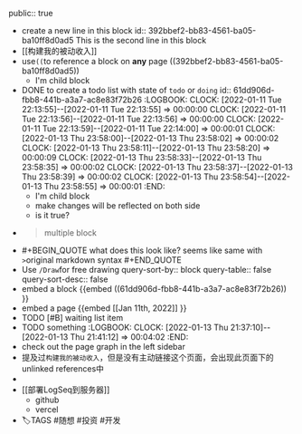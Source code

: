 public:: true

- create a new line in this block
  id:: 392bbef2-bb83-4561-ba05-ba10ff8d0ad5
  This is the second line in this block
- [[构建我的被动收入]]
- use`((`to reference a block on **any** page
  ((392bbef2-bb83-4561-ba05-ba10ff8d0ad5))
	- I'm child block
- DONE to create a todo list with state of `todo` or `doing`
  id:: 61dd906d-fbb8-441b-a3a7-ac8e83f72b26
  :LOGBOOK:
  CLOCK: [2022-01-11 Tue 22:13:55]--[2022-01-11 Tue 22:13:55] =>  00:00:00
  CLOCK: [2022-01-11 Tue 22:13:56]--[2022-01-11 Tue 22:13:56] =>  00:00:00
  CLOCK: [2022-01-11 Tue 22:13:59]--[2022-01-11 Tue 22:14:00] =>  00:00:01
  CLOCK: [2022-01-13 Thu 23:58:00]--[2022-01-13 Thu 23:58:02] =>  00:00:02
  CLOCK: [2022-01-13 Thu 23:58:11]--[2022-01-13 Thu 23:58:20] =>  00:00:09
  CLOCK: [2022-01-13 Thu 23:58:33]--[2022-01-13 Thu 23:58:35] =>  00:00:02
  CLOCK: [2022-01-13 Thu 23:58:37]--[2022-01-13 Thu 23:58:39] =>  00:00:02
  CLOCK: [2022-01-13 Thu 23:58:54]--[2022-01-13 Thu 23:58:55] =>  00:00:01
  :END:
	- I'm child block
	- make changes will be reflected on both side
	- is it true?
- >multiple block
- #+BEGIN_QUOTE
  what does this look like?
  seems like same with `>`original markdown syntax
  #+END_QUOTE
- Use `/Draw`for free drawing
  query-sort-by:: block
  query-table:: false
  query-sort-desc:: false
- embed a block
  {{embed ((61dd906d-fbb8-441b-a3a7-ac8e83f72b26)) }}
- embed a page
  {{embed [[Jan 11th, 2022]] }}
- TODO [#B] waiting list item
- TODO something
  :LOGBOOK:
  CLOCK: [2022-01-13 Thu 21:37:10]--[2022-01-13 Thu 21:41:12] =>  00:04:02
  :END:
- check out the page graph in the left sidebar
- 提及过`构建我的被动收入`，但是没有主动链接这个页面，会出现此页面下的unlinked references中
-
- [[部署LogSeq到服务器]]
	- github
	- vercel
- 🏷️TAGS
  #随想 #投资 #开发